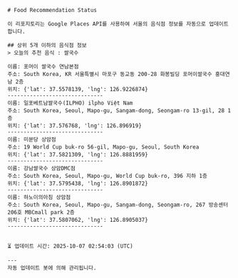 
    # Food Recommendation Status

    이 리포지토리는 Google Places API를 사용하여 서울의 음식점 정보를 자동으로 업데이트합니다.

    ## 상위 5개 이하의 음식점 정보
    > 오늘의 추천 음식 : 쌀국수

	이름: 포머이 쌀국수 연남본점
	주소: South Korea, KR 서울특별시 마포구 동교동 200-28 화봉빌딩 포머이쌀국수 홍대연남 2층
	위치: {'lat': 37.5578139, 'lng': 126.9226874}
	------------------------------
	이름: 일포베트남쌀국수(ILPHO) ilpho Việt Nam
	주소: South Korea, Seoul, Mapo-gu, Sangam-dong, Seongam-ro 13-gil, 28 1층
	위치: {'lat': 37.576768, 'lng': 126.896919}
	------------------------------
	이름: 미분당 상암점
	주소: 19 World Cup buk-ro 56-gil, Mapo-gu, Seoul, South Korea
	위치: {'lat': 37.5821309, 'lng': 126.8881959}
	------------------------------
	이름: 강남쌀국수 상암DMC점
	주소: South Korea, Seoul, Mapo-gu, World Cup buk-ro, 396 지하 1층
	위치: {'lat': 37.5795438, 'lng': 126.8901872}
	------------------------------
	이름: 하노이의아침 상암점
	주소: South Korea, Seoul, Mapo-gu, Sangam-dong, Seongam-ro, 267 방송센터 206호 MBCmall park 2층
	위치: {'lat': 37.5807062, 'lng': 126.8905037}
	------------------------------


    ⏳ 업데이트 시간: 2025-10-07 02:54:03 (UTC)

    ---
    자동 업데이트 봇에 의해 관리됩니다.
    